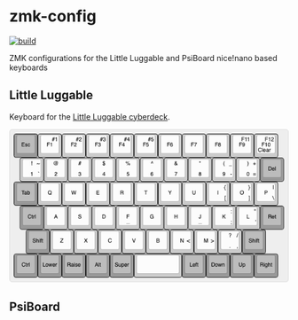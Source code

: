 # zmk-config

[![build](https://github.com/jbmorley/zmk-config/actions/workflows/build.yml/badge.svg)](https://github.com/jbmorley/zmk-config/actions/workflows/build.yml)

ZMK configurations for the Little Luggable and PsiBoard nice!nano based keyboards

## Little Luggable

Keyboard for the [Little Luggable cyberdeck](https://github.com/jbmorley/little-luggable).

![Little Luggable Keymap](images/little-luggable.png)

## PsiBoard
